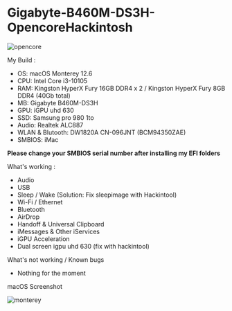 # Gigabyte-B460M-DS3H-OpencoreHackintosh

![opencore](https://www.podfeet.com/blog/wp-content/uploads/2022/02/OpenCore-Logo-bg.png)

My Build :
- OS: macOS Monterey 12.6
- CPU: Intel Core i3-10105
- RAM: Kingston HyperX Fury 16GB DDR4 x 2 / Kingston HyperX Fury 8GB DDR4 (40Gb total)
- MB: Gigabyte B460M-DS3H
- GPU: iGPU uhd 630
- SSD: Samsung pro 980 1to
- Audio: Realtek ALC887
- WLAN & Blutooth: DW1820A CN-096JNT (BCM94350ZAE)
- SMBIOS: iMac

**Please change your SMBIOS serial number after installing my EFI folders**

What's working :
- Audio
- USB 
- Sleep / Wake (Solution: Fix sleepimage with Hackintool)
- Wi-Fi / Ethernet
- Bluetooth
- AirDrop
- Handoff & Universal Clipboard
- iMessages & Other iServices
- iGPU Acceleration 
- Dual screen igpu uhd 630 (fix with hackintool)

What's not working / Known bugs
- Nothing for the moment

macOS Screenshot

![monterey](https://i.ibb.co/Ns19JsF/Fdh6-Z9-RWIAEq-Ucs-1.jpg)
